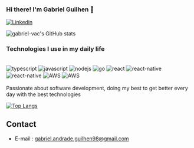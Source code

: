### Hi there! I'm Gabriel Guilhen 👋

[![Linkedin](https://img.shields.io/badge/LinkedIn-0077B5?style=for-the-badge&logo=linkedin&logoColor=white)](https://www.linkedin.com/in/gabriel-guilhen-7481ab14a/)

![gabriel-vac's GitHub stats](https://github-readme-stats.vercel.app/api?username=gabriel-vac&show_icons=true&theme=radical)

### Technologies I use in my daily life

<div style="display: inline_block"><br/>
    <img align="center" alt="typescript" src="https://img.shields.io/badge/TypeScript-007ACC?style=for-the-badge&logo=typescript&logoColor=white">
    <img align="center" alt="javascript" src="https://img.shields.io/badge/JavaScript-F7DF1E?style=for-the-badge&logo=javascript&logoColor=black">
    <img align="center" alt="nodejs" src="https://img.shields.io/badge/Node.js-43853D?style=for-the-badge&logo=node.js&logoColor=white">
    <img align="center" alt="go" src="https://img.shields.io/badge/Go-00ADD8?style=for-the-badge&logo=go&logoColor=white">
    <img align="center" alt="react" src="https://img.shields.io/badge/React-20232A?style=for-the-badge&logo=react&logoColor=61DAFB">
    <img align="center" alt="react-native" src="https://img.shields.io/badge/Tailwind_CSS-38B2AC?style=for-the-badge&logo=tailwind-css&logoColor=white">
    <img align="center" alt="react-native" src="https://img.shields.io/badge/MySQL-00000F?style=for-the-badge&logo=mysql&logoColor=white">
    <img align="center" alt="AWS" src="https://img.shields.io/badge/Amazon_AWS-232F3E?style=for-the-badge&logo=amazon-aws&logoColor=white">
    <img align="center" alt="AWS" src="https://img.shields.io/badge/React_Native-20232A?style=for-the-badge&logo=react&logoColor=61DAFB">
</div>

<br/>
Passionate about software development, doing my best to get better every day with the best technologies

<br/>

[![Top Langs](https://github-readme-stats.vercel.app/api/top-langs/?username=gabriel-vac&layout=compact)](https://github.com/anuraghazra/github-readme-stats)

## Contact
- E-mail : gabriel.andrade.guilhen98@gmail.com
